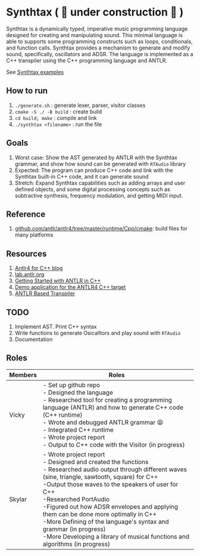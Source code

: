 # Synthtax ( :construction: under construction :construction: )

Synthtax is a dynamically typed, imperative music programming language designed for creating and manipulating sound. This minimal language is able to supports some programming constructs such as loops, conditionals, and function calls. Synthtax provides a mechanism to generate and modify sound, specifically, oscillators and ADSR. The language is implemented as a C++ transpiler using the C++ programming language and ANTLR.

See [Synthtax examples](test/)

## How to run

1. `./generate.sh` : generate lexer, parser, visitor classes
2. `cmake -S ./ -B build` : create build
3. `cd build; make` : compile and link
4. `./synthtax <filename>` : run the file

## Goals

1. Worst case: Show the AST generated by ANTLR with the Synthtax grammar, and show how sound can be generated with `RTAudio` library
2. Expected: The program can produce C++ code and link with the Synthtax built-in C++ code, and it can generate sound
3. Stretch: Expand Synthtax capabilities such as adding arrays and user defined objects, and some digital processing concepts such as subtractive synthesis, frequency modulation, and getting MIDI input.

## Reference

1. [github.com/antlr/antlr4/tree/master/runtime/Cpp/cmake](https://github.com/antlr/antlr4/tree/master/runtime/Cpp/cmake): build files for many platforms

## Resources

1. [Antlr4 for C++ blog](https://beyondtheloop.dev/Antlr-cpp-cmake/)
2. [lab.antlr.org](http://lab.antlr.org/)
3. [Getting Started with ANTLR in C++](https://tomassetti.me/getting-started-antlr-cpp/)
4. [Demo application for the ANTLR4 C++ target](https://github.com/antlr/antlr4/tree/master/runtime/Cpp/demo)
5. [ANTLR Based Transpiler](https://github.com/ram-nad/ANTLR-Based-Transpiler)

## TODO

1. Implement AST. Print C++ syntax
2. Write functions to generate Osicalltors and play sound with `RTAudio`
3. Documentation

## Roles

| Members | Roles |
| --- | --- |
| Vicky | - Set up github repo </br>- Designed the language </br>- Researched tool for creating a programming language (ANTLR) and how to generate C++ code (C++ runtime) </br>- Wrote and debugged ANTLR grammar :tired_face: </br>- Integrated C++ runtime </br>- Wrote project report </br>- Output to C++ code with the Visitor (in progress) |
| Skylar | - Wrote project report </br>- Designed and created the functions </br>- Researched audio output through different waves (sine, triangle, sawtooth, square) for C++ </br>-Output those waves to the speakers of user for C++ </br>-Researched PortAudio</br>-Figured out how ADSR envelopes and applying them can be done more optimally in C++</br>-More Defining of the language's syntax and grammar (in progress) </br>-More Developing a library of musical functions and algorithms (in progress)|
